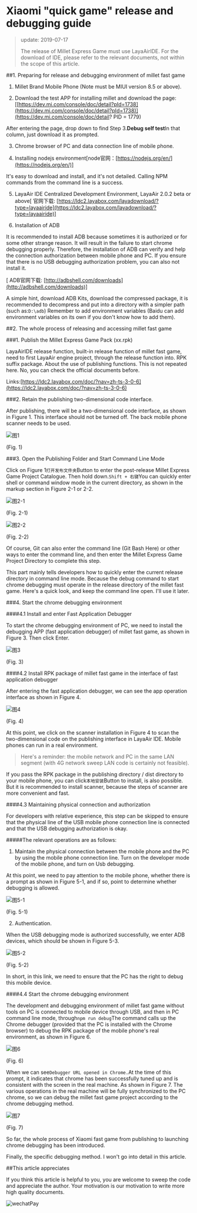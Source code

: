 # Xiaomi "quick game" release and debugging guide

> update: 2019-07-17
>
> The release of Millet Express Game must use LayaAirIDE. For the download of IDE, please refer to the relevant documents, not within the scope of this article.

##1. Preparing for release and debugging environment of millet fast game

1. Millet Brand Mobile Phone (Note must be MIUI version 8.5 or above).

2. Download the test APP for installing millet and download the page:[[https://dev.mi.com/console/doc/detail?pId=1738](https://dev.mi.com/console/doc/detail?pId=1738)](https://dev.mi.com/console/doc/detail? PID = 1779)

After entering the page, drop down to find Step 3.**Debug self test**In that column, just download it as prompted.

3. Chrome browser of PC and data connection line of mobile phone.

4. Installing nodejs environment[node官网：[https://nodejs.org/en/](https://nodejs.org/en/)]

It's easy to download and install, and it's not detailed. Calling NPM commands from the command line is a success.

5. LayaAir IDE Centralized Development Environment, LayaAir 2.0.2 beta or above[ 官网下载: [https://ldc2.layabox.com/layadownload/?type=layaairide](https://ldc2.layabox.com/layadownload/?type=layaairide)]

6. Installation of ADB

It is recommended to install ADB because sometimes it is authorized or for some other strange reason. It will result in the failure to start chrome debugging properly. Therefore, the installation of ADB can verify and help the connection authorization between mobile phone and PC. If you ensure that there is no USB debugging authorization problem, you can also not install it.


 [ ADB官网下载:  [http://adbshell.com/downloads](http://adbshell.com/downloads)]

A simple hint, download ADB Kits, download the compressed package, it is recommended to decompress and put into a directory with a simpler path (such as:`D:\adb`) Remember to add environment variables (Baidu can add environment variables on its own if you don't know how to add them).

##2. The whole process of releasing and accessing millet fast game

###1. Publish the Millet Express Game Pack (xx.rpk)

LayaAirIDE release function, built-in release function of millet fast game, need to first LayaAir engine project, through the release function into. RPK suffix package. About the use of publishing functions. This is not repeated here. No, you can check the official documents before.

Links:[https://ldc2.layabox.com/doc/?nav=zh-ts-3-0-6](https://ldc2.layabox.com/doc/?nav=zh-ts-3-0-6)

###2. Retain the publishing two-dimensional code interface.

After publishing, there will be a two-dimensional code interface, as shown in Figure 1. This interface should not be turned off. The back mobile phone scanner needs to be used.

![图1](img/1.png) 


(Fig. 1)

###3. Open the Publishing Folder and Start Command Line Mode

Click on Figure 1`打开发布文件夹`Button to enter the post-release Millet Express Game Project Catalogue. Then hold down.`Shift + 右键`You can quickly enter shell or command window mode in the current directory, as shown in the markup section in Figure 2-1 or 2-2.

![图2-1](img/2-1.png) 


(Fig. 2-1)

![图2-2](img/2-2.png) 


(Fig. 2-2)

Of course, Git can also enter the command line (Git Bash Here) or other ways to enter the command line, and then enter the Millet Express Game Project Directory to complete this step.

This part mainly tells developers how to quickly enter the current release directory in command line mode. Because the debug command to start chrome debugging must operate in the release directory of the millet fast game. Here's a quick look, and keep the command line open. I'll use it later.

###4. Start the chrome debugging environment

####4.1 Install and enter Fast Application Debugger

To start the chrome debugging environment of PC, we need to install the debugging APP (fast application debugger) of millet fast game, as shown in Figure 3. Then click Enter.

![图3](img/3.png) 


(Fig. 3)

####4.2 Install RPK package of millet fast game in the interface of fast application debugger

After entering the fast application debugger, we can see the app operation interface as shown in Figure 4.

![图4](img/4.png) 


(Fig. 4)

At this point, we click on the scanner installation in Figure 4 to scan the two-dimensional code on the publishing interface in LayaAir IDE. Mobile phones can run in a real environment.

> Here's a reminder: the mobile network and PC in the same LAN segment (with 4G network sweep LAN code is certainly not feasible).

If you pass the RPK package in the publishing directory / dist directory to your mobile phone, you can click`本地安装`Button to install, is also possible. But it is recommended to install scanner, because the steps of scanner are more convenient and fast.

####4.3 Maintaining physical connection and authorization

For developers with relative experience, this step can be skipped to ensure that the physical line of the USB mobile phone connection line is connected and that the USB debugging authorization is okay.

#####The relevant operations are as follows:

1. Maintain the physical connection between the mobile phone and the PC by using the mobile phone connection line. Turn on the developer mode of the mobile phone, and turn on Usb debugging.

At this point, we need to pay attention to the mobile phone, whether there is a prompt as shown in Figure 5-1, and if so, point to determine whether debugging is allowed.

![图5-1](img/5-1.png) 


(Fig. 5-1)

2. Authentication.

When the USB debugging mode is authorized successfully, we enter ADB devices, which should be shown in Figure 5-3.

![图5-2](img/5-2.png) 


(Fig. 5-2)

In short, in this link, we need to ensure that the PC has the right to debug this mobile device.

####4.4 Start the chrome debugging environment

The development and debugging environment of millet fast game without tools on PC is connected to mobile device through USB, and then in PC command line mode, through`npm run debug`The command calls up the Chrome debugger (provided that the PC is installed with the Chrome browser) to debug the RPK package of the mobile phone's real environment, as shown in Figure 6.

![图6](img/6.png) 


(Fig. 6)

When we can see`Debugger URL opened in Chrome.`At the time of this prompt, it indicates that chrome has been successfully tuned up and is consistent with the screen in the real machine. As shown in Figure 7. The various operations in the real machine will be fully synchronized to the PC chrome, so we can debug the millet fast game project according to the chrome debugging method.

![图7](img/7.png) 


(Fig. 7)

So far, the whole process of Xiaomi fast game from publishing to launching chrome debugging has been introduced.

Finally, the specific debugging method. I won't go into detail in this article.



##This article appreciates

If you think this article is helpful to you, you are welcome to sweep the code and appreciate the author. Your motivation is our motivation to write more high quality documents.

![wechatPay](../../../wechatPay.jpg)

